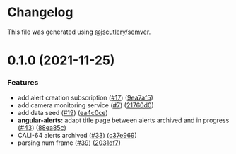 # Changelog

This file was generated using [@jscutlery/semver](https://github.com/jscutlery/semver).

# 0.1.0 (2021-11-25)


### Features

* add alert creation subscription ([#17](https://github.com/tractr/cali/issues/17)) ([9ea7af5](https://github.com/tractr/cali/commit/9ea7af591baf7de794deb3aa4718f65a7a1587ba))
* add camera monitoring service ([#7](https://github.com/tractr/cali/issues/7)) ([21760d0](https://github.com/tractr/cali/commit/21760d087aec08b52e0f22b855d7fd7dfe6e4d56))
* add data seed ([#19](https://github.com/tractr/cali/issues/19)) ([ea4c0ce](https://github.com/tractr/cali/commit/ea4c0ceb07615edd6941f150db304d54a70f35cf))
* **angular-alerts:** adapt title page between alerts archived and in progress ([#43](https://github.com/tractr/cali/issues/43)) ([88ea85c](https://github.com/tractr/cali/commit/88ea85c4209867975fa15f3264d2e45bd474f8db))
* CALI-64 alerts archived ([#33](https://github.com/tractr/cali/issues/33)) ([c37e969](https://github.com/tractr/cali/commit/c37e969c82bca32f676990b34ee851e25334d966))
* parsing num frame ([#39](https://github.com/tractr/cali/issues/39)) ([2031df7](https://github.com/tractr/cali/commit/2031df77bd6e618d2174ce413aa2b6b5bdc472a7))
